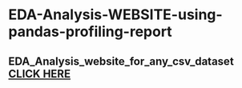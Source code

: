 # **EDA-Analysis-WEBSITE-using-pandas-profiling-report**


## EDA_Analysis_website_for_any_csv_dataset [CLICK HERE](https://saranggami-eda-analysis-website-using-pandas-profile-app-8ef930.streamlit.app/)
